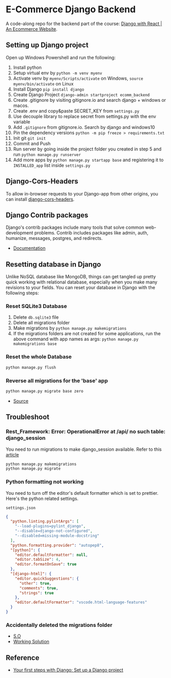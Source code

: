 # E-Commerce Django Backend

A code-along repo for the backend part of the course: [Django with React | An Ecommerce Website](https://www.udemy.com/course/django-with-react-an-ecommerce-website/).

## Setting up Django project

Open up Windows Powershell and run the following:

1. Install python
2. Setup virtual env by `python -m venv myenv`
3. Activate venv by `myenv/Scripts/activate` on Windows, `source myenv/bin/activate` on Linux
4. Install Django `pip install django`
5. Create Django Project `django-admin startproject ecomm_backend`
6. Create .gitignore by visiting gitignore.io and search django + windows or macos.
7. Create .env and copy&paste SECRET_KEY from `settings.py`
8. Use decouple library to replace secret from settings.py with the env variable
9. Add `.gitignore` from gitignore.io. Search by django and windows10
10. Pin the dependency versions `python -m pip freeze > requirements.txt`
11. Init git `git init`
12. Commit and Push
13. Run server by going inside the project folder you created in step 5 and run `python manage.py runserver`
14. Add more apps by `python manage.py startapp base` and registering it to `INSTALLED_app` list inside `settings.py`

## Django-Cors-Headers

To allow in-browser requests to your Django-app from other origins, you can install [django-cors-headers](https://github.com/adamchainz/django-cors-headers).

## Django Contrib packages

Django's contrib packages include many tools that solve common web-development problems.
Contrib includes packages like admin, auth, humanize, messages, postgres, and redirects.

- [Documentation](https://docs.djangoproject.com/en/3.2/ref/contrib/)

## Resetting database in Django

Unlike NoSQL database like MongoDB, things can get tangled up pretty quick working with relational database, especially when you make many revisions to your fields.
You can reset your database in Django with the following steps:

### Reset SQLite3 Database

1. Delete `db.sqlite3` file
2. Delete all migrations folder
3. Make migrations by `python manage.py makemigrations`
4. If the migrations folders are not created for some applications, run the above command with app names as args: `python manage.py makemigrations base`

### Reset the whole Database

```bash
python manage.py flush
```

### Reverse all migrations for the 'base' app

```bash
python manage.py migrate base zero
```

- [Source](https://www.delftstack.com/howto/django/django-reset-database/)

## Troubleshoot

### Rest_Framework: Error: OperationalError at /api/ no such table: django_session

You need to run migrations to make django_session available. Refer to this [article](https://thequickblog.com/django-rest-framework-operationalerror-no-such-table-django-session/)

```bash
python manage.py makemigrations
python manage.py migrate
```

### Python formatting not working

You need to turn off the editor's default formatter which is set to prettier.
Here's the python related settings.

`settings.json`

```json
{
  "python.linting.pylintArgs": [
    "--load-plugins=pylint_django",
    "--disable=django-not-configured",
    "--disabled=missing-module-docstring"
  ],
  "python.formatting.provider": "autopep8",
  "[python]": {
    "editor.defaultFormatter": null,
    "editor.tabSize": 4,
    "editor.formatOnSave": true
  },
  "[django-html]": {
    "editor.quickSuggestions": {
      "other": true,
      "comments": true,
      "strings": true
    },
    "editor.defaultFormatter": "vscode.html-language-features"
  }
}
```

### Accidentally deleted the migrations folder

- [S.O](https://stackoverflow.com/a/60522931)
- [Working Solution](https://simpleisbetterthancomplex.com/tutorial/2016/07/26/how-to-reset-migrations.html)

## Reference

- [Your first steps with Django: Set up a Django project](https://realpython.com/django-setup/)
